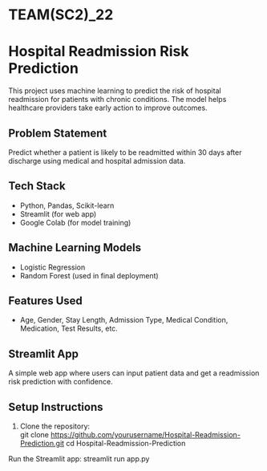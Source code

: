 # TEAM(SC2)_22

# Hospital Readmission Risk Prediction

This project uses machine learning to predict the risk of hospital readmission for patients with chronic conditions. The model helps healthcare providers take early action to improve outcomes.

##  Problem Statement
Predict whether a patient is likely to be readmitted within 30 days after discharge using medical and hospital admission data.

##  Tech Stack
- Python, Pandas, Scikit-learn
- Streamlit (for web app)
- Google Colab (for model training)

##  Machine Learning Models
- Logistic Regression
- Random Forest (used in final deployment)

##  Features Used
- Age, Gender, Stay Length, Admission Type, Medical Condition, Medication, Test Results, etc.

##  Streamlit App
A simple web app where users can input patient data and get a readmission risk prediction with confidence.

##  Setup Instructions

1. Clone the repository:  
git clone https://github.com/yourusername/Hospital-Readmission-Prediction.git
cd Hospital-Readmission-Prediction

Run the Streamlit app:
streamlit run app.py
